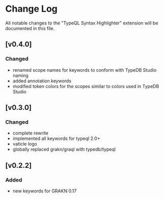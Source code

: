 # Change Log
All notable changes to the "TypeQL Syntax Highlighter" extension will be documented in this file.

## [v0.4.0]
### Changed
- renamed scope names for keywords to conform with TypeDB Studio naming
- added annotation keywords
- modified token colors for the scopes similar to colors used in TypeDB Studio

## [v0.3.0]
### Changed
- complete rewrite
- implemented all keywords for typeql 2.0+
- vaticle logo
- globally replaced grakn/graql with typedb/typeql


## [v0.2.2]
### Added
- new keywords for GRAKN 0.17